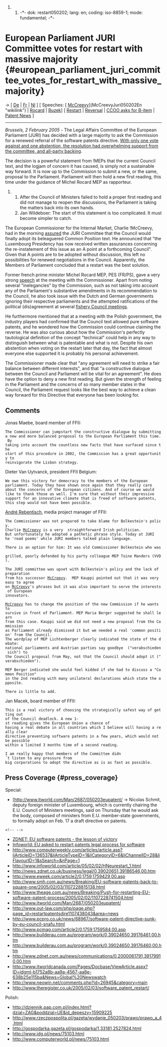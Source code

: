 1.  1.  -\*- dok: restart050202; lang: en; coding: iso-8859-1; mode:
        fundamental; -\*-

# European Parliament JURI Committee votes for restart with massive majority {#european_parliament_juri_committee_votes_for_restart_with_massive_majority}

-\> \[ [ De](Restart050202De "wikilink") \| [
Fr](Restart050202Fr "wikilink") \| [ Nl](Restart050202Nl "wikilink") \]
\[ Speeches: [
[McCreevy](McCreevy "wikilink")](McCreevyJuri050202En "wikilink") \| [
Rocard](RocardJuri050202En "wikilink") \| [
Buzek](JuriBuzek050202En "wikilink")\] \[ [
Restart](EuroparlSwpat04En "wikilink") \| [
Reversal](ConsReversEn "wikilink") \| [CCOO asks for
B-item](http://www.tinet.org/~xdrudis/Patents/puntB.en.html "wikilink")
\| [ Patent News](SwpatcninoEn "wikilink") \]

------------------------------------------------------------------------

*Brussels, 2 February 2005* - The Legal Affairs Committee of the
European Parliament (JURI) has decided with a large majority to ask the
Commission for a renewed referral of the software patents directive.
[With only one vote against and one abstention, the resolution had
overwhelming support from the committee, and all-party
backing](http://www2.europarl.eu.int/omk/sipade2?PUBREF=-//EP//TEXT+PRESS+NR-20050203-1+0+DOC+XML+V0//EN&L=EN&LEVEL=2&NAV=X&LSTDOC=N#SECTION3 "wikilink").

The decision is a powerful statement from !MEPs that the current Council
text, and the logjam of concern it has caused, is simply not a
sustainable way forward. It is now up to the Commission to submit a new,
or the same, proposal to the Parliament. Parliament will then hold a new
first reading, this time under the guidance of Michel Rocard MEP as
rapporteur.

1.  1.  After the Council of Ministers failed to hold a proper first
        reading and did not manage to reopen the discussions, the
        Parliament is taking the matters back into its own hands.
    2.  Jan Wildeboer: The start of this statement is too complicated.
        It must become simpler to catch.

The European Commissioner for the Internal Market, Charlie !McCreevy,
had in the morning
[assured](http://europa.eu.int/rapid/pressReleasesAction.do?reference=SPEECH/05/68&format=HTML&aged=0&language=EN&guiLanguage=en "wikilink")
the JURI Committee that the Council would finally adopt its beleaguered
Common Position text. He announced that \"the Luxembourg Presidency has
now received written assurances concerning the re-instatement of this
issue as an A point at a forthcoming Council\". Given that A points are
to be adopted without discussion, this left no possibilities for renewed
negotiations in the Council. Apparently, the Members of Parliament
concluded that a restart was the best solution.

Former french prime minister Michel Rocard MEP, PES (FR/PS), gave a very
strong [ speech](RocardJuri050202En "wikilink") at the meeting with the
Commissioner. Apart from noting several \"inelegancies\" by the
Commission, such as not taking into account any of the Parliament\'s
substantive amendments in its recommendation to the Council, he also
took issue with the Dutch and German governments ignoring their
respective parliaments and the attempted ratifications of the political
(dis)agreement at several [ fishery Council
meetings](Fish050124En "wikilink").

He furthermore mentioned that at a meeting with the Polish government,
the industry players had confirmed that the Council text allowed pure
software patents, and he wondered how the Commission could continue
claiming the reverse. He was also curious about how the Commission\'s
perfectly tautological definition of the concept \"technical\" could
help in any way to distinguish between what is patentable and what is
not. Despite his own abstention when voting on the restart later that
day, the fact that almost everyone else supported it is probably his
personal achievement.

The Commissioner made clear that \"any agreement will need to strike a
fair balance between different interests\", and that \"a constructive
dialogue between the Council and Parliament will be vital for an
agreement\". He does have the option to deny a new first reading. But
given the strength of feeling in the Parliament and the concerns of so
many member states in the Council, the Parliament request looks like the
best way to achieve a clean way forward for this Directive that everyone
has been looking for.

## Comments

Jonas Maebe, board member of FFII:

`The Commissioner can jumpstart the constructive dialogue by submitting`\
`a new and more balanced proposal to the European Parliament this time. By`\
`taking into account the countless new facts that have surfaced since the`\
`start of this procedure in 2002, the Commission has a great opportunity to`\
`reinvigorate the Lisbon strategy.`

Dieter Van Uytvanck, president FFII Belgium:

`We owe this victory for democracy to the members of the European`\
`parliament. Today they have shown once again that they really care`\
`about the concerns of the European citizens. And of course we would`\
`like to thank those as well. I'm sure that without their impressive`\
`support for an innovative climate that is freed of software patents,`\
`this step would not have been possible.`

[ André Rebentisch](AndreRebentischEn "wikilink"), media project manager
of FFII:

`The Commissioner was not prepared to take blame for Bolkestein's policy. `\
`Charlie `[`McCreevy`](McCreevy "wikilink")` is a very  straightforward Irish politician. `\
`But unfortunately he adopted a pathetic phrase style. Today at JURI `\
`he 'read poems' while JURI members talked plain language. `

`There is an option for him: It was old Commissioner Bolkestein who was `\
`grilled, poorly defended by his party colleague MEP Toine Manders (VVD).`

`The JURI committee was upset with Bolkestein's policy and the lack of preparation `\
`from his successor `[`McCreevy`](McCreevy "wikilink")`.  MEP Kauppi pointed out that it was very easy to agree `\
`on `[`McCreevy`](McCreevy "wikilink")`'s phrases but it was also important to serve the interests of European `\
`innovators.`

[`McCreevy`](McCreevy "wikilink")` has to change the position of the new Commission if he wants to `\
`survive in front of Parliament. MEP Maria Berger suggested he shall learn `\
`from this case. Kauppi said we did not need a new proposal from the Commission `\
`as Parliament already dismissed it but we needed a real 'common position' from the Council. `\
`The wordplay of MEP Lichtenberger clearly indicated the state of the debate: `\
`national parliaments and Austrian parties say goodbye  ("verabschieden sich") to `\
`the Council proposal from May, not that the Council should adopt it ("verabschieden").`

`MEP Berger indicated she would feel kidded if she had to discuss a "Common Position"`\
`in the 2nd reading with many unilateral declarations which state the opposite.`

`There is little to add. `

Jan Macek, board member of FFII:

`This is a real victory of choosing the strategically safest way of getting out `\
`of the Council deadlock. A new 1-st reading gives the European Union a chance of `\
`having a real debate in all countries which I believe will having a really clear `\
`directive preventing software patents in a few years, which would not be possible `\
`within a limited 3 months time of a second reading. `

`I am really happy that members of the Committee didn´t listen to any pressure from `\
`big corporations to adopt the directive as is as fast as possible.`

## Press Coverage {#press_coverage}

Special:

-   \[<http://www.itworld.com/Man/2687/050203eupatent/> -\> Nicolas
    Schmit, deputy foreign minister of Luxembourg, which is currently
    chairing the E.U. Council of Ministers meetings, said on Thursday
    that he would ask the body, composed of ministers from E.U.
    member-state governments, to formally adopt on Feb. 17 a draft
    directive on patents.

```{=html}
<!-- -->
```
-   [ZDNET: EU software patents - the lesson of
    victory](http://comment.zdnet.co.uk/other/0,39020682,39186541,00.htm "wikilink")
-   [Infoworld: EU asked to restart patents legal process for
    software](http://www.infoworld.com/article/05/02/02/HNeurestart_1.html "wikilink")
-   <http://www.computerweekly.com/articles/article.asp?liArticleID=136537&liArticleTypeID=1&liCategoryID=6&liChannelID=28&liFlavourID=1&sSearch=&nPage=1>
-   <http://www.infoworld.com/article/05/02/02/HNeurestart_1.html>
-   <http://news.zdnet.co.uk/business/legal/0,39020651,39186546,00.htm>
-   <http://www.eweek.com/article2/0,1759,1759429,00.asp>
-   <http://www.smh.com.au/news/Breaking/EU-software-patents-back-to-square-one/2005/02/03/1107228815138.html>
-   <http://www.theage.com.au/news/Breaking/Push-for-restarting-EU-software-patent-process/2005/02/02/1107228741504.html>
-   <http://www.itworld.com/Man/2687/050203eupatent/>
-   <http://www.out-law.com/php/page.php?page_id=restartpatentsdire1107438043&area=news>
-   <http://www.pcpro.co.uk/news/68967/software-patent-directive-sunk-by-eu-council-snafu.html>
-   <http://www.pcmag.com/article2/0,1759,1759584,00.asp>
-   <http://www.builderau.com.au/program/work/0,39024650,39176461,00.htm>
-   <http://www.builderau.com.au/program/work/0,39024650,39176460,00.htm>
-   <http://www.zdnet.com.au/news/communications/0,2000061791,39179910,00.htm>
-   <http://www.itworldcanada.com/Pages/Docbase/ViewArticle.aspx?ID=idgml-b1752a8b-aa9a-4567-aa8e-638b25e115ba&News=Global%20Newswatch>
-   <http://www.neowin.net/comments.php?id=26945&category=main>
-   <http://www.theregister.co.uk/2005/02/03/software_patent_restart/>

Polish:

-   <http://dziennik.pap.com.pl/index.html?dzial=ZAG&poddzial=UE&id_depeszy=15909225>
-   <http://www.rzeczpospolita.pl/gazeta/wydanie_050203/prawo/prawo_a_4.html>
-   <http://gospodarka.gazeta.pl/gospodarka/1,33181,2527824.html>
-   <http://www.idg.pl/news/75103.html>
-   <http://www.computerworld.pl/news/75103.html>
